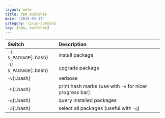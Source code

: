```yaml
---
layout: note
title: rpm switches
date: '2019-03-17'
category: linux-command
tag: [rpm, switches]
---
```

| Switch                 | Description                                             |
|:-----------------------|:--------------------------------------------------------|
| `-i $_PACKAGE`{:.bash} | install package                                         |
| `-U $_PACKAGE`{:.bash} | upgrade package                                         |
| `-v`{:.bash}           | verbose                                                 |
| `-h`{:.bash}           | print hash marks (use with `-v` for nicer progress bar) |
| `-q`{:.bash}           | query installed packages                                |
| `-a`{:.bash}           | select all packages (useful with `-q`)                  |
